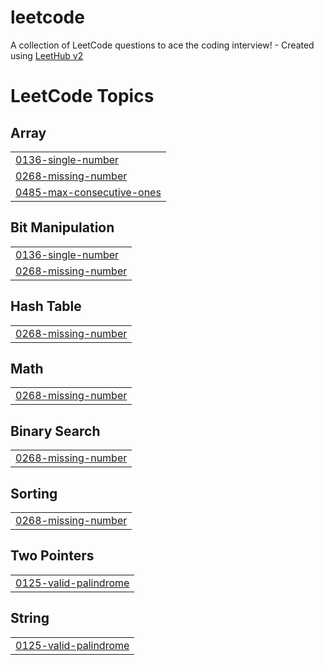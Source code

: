 # leetcode
A collection of LeetCode questions to ace the coding interview! - Created using [LeetHub v2](https://github.com/arunbhardwaj/LeetHub-2.0)

<!---LeetCode Topics Start-->
# LeetCode Topics
## Array
|  |
| ------- |
| [0136-single-number](https://github.com/khushi-satav/leetcode/tree/master/0136-single-number) |
| [0268-missing-number](https://github.com/khushi-satav/leetcode/tree/master/0268-missing-number) |
| [0485-max-consecutive-ones](https://github.com/khushi-satav/leetcode/tree/master/0485-max-consecutive-ones) |
## Bit Manipulation
|  |
| ------- |
| [0136-single-number](https://github.com/khushi-satav/leetcode/tree/master/0136-single-number) |
| [0268-missing-number](https://github.com/khushi-satav/leetcode/tree/master/0268-missing-number) |
## Hash Table
|  |
| ------- |
| [0268-missing-number](https://github.com/khushi-satav/leetcode/tree/master/0268-missing-number) |
## Math
|  |
| ------- |
| [0268-missing-number](https://github.com/khushi-satav/leetcode/tree/master/0268-missing-number) |
## Binary Search
|  |
| ------- |
| [0268-missing-number](https://github.com/khushi-satav/leetcode/tree/master/0268-missing-number) |
## Sorting
|  |
| ------- |
| [0268-missing-number](https://github.com/khushi-satav/leetcode/tree/master/0268-missing-number) |
## Two Pointers
|  |
| ------- |
| [0125-valid-palindrome](https://github.com/khushi-satav/leetcode/tree/master/0125-valid-palindrome) |
## String
|  |
| ------- |
| [0125-valid-palindrome](https://github.com/khushi-satav/leetcode/tree/master/0125-valid-palindrome) |
<!---LeetCode Topics End-->
